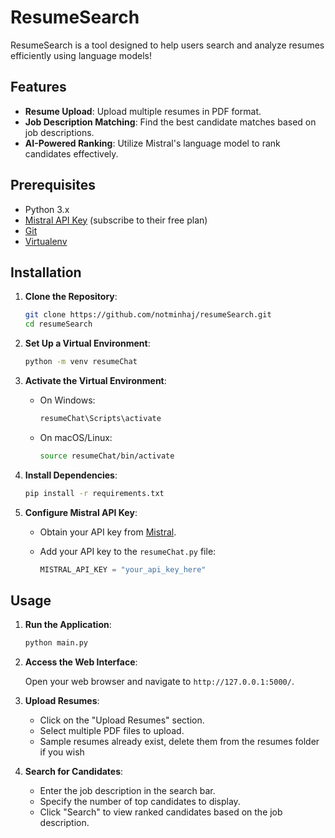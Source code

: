 # ResumeSearch

ResumeSearch is a tool designed to help users search and analyze resumes efficiently using language models!

## Features

- **Resume Upload**: Upload multiple resumes in PDF format.
- **Job Description Matching**: Find the best candidate matches based on job descriptions.
- **AI-Powered Ranking**: Utilize Mistral's language model to rank candidates effectively.

## Prerequisites

- Python 3.x
- [Mistral API Key](https://mistral.ai/signup) (subscribe to their free plan)
- [Git](https://git-scm.com/)
- [Virtualenv](https://docs.python.org/3/library/venv.html)

## Installation

1. **Clone the Repository**:

   ```bash
   git clone https://github.com/notminhaj/resumeSearch.git
   cd resumeSearch
   ```

2. **Set Up a Virtual Environment**:

   ```bash
   python -m venv resumeChat
   ```

3. **Activate the Virtual Environment**:

   - On Windows:

     ```bash
     resumeChat\Scripts\activate
     ```

   - On macOS/Linux:

     ```bash
     source resumeChat/bin/activate
     ```

4. **Install Dependencies**:

   ```bash
   pip install -r requirements.txt
   ```

5. **Configure Mistral API Key**:

   - Obtain your API key from [Mistral](https://mistral.ai/signup).
   - Add your API key to the `resumeChat.py` file:

     ```python
     MISTRAL_API_KEY = "your_api_key_here"
     ```

## Usage

1. **Run the Application**:

   ```bash
   python main.py
   ```

2. **Access the Web Interface**:

   Open your web browser and navigate to `http://127.0.0.1:5000/`.

3. **Upload Resumes**:

   - Click on the "Upload Resumes" section.
   - Select multiple PDF files to upload.
   - Sample resumes already exist, delete them from the resumes folder if you wish

4. **Search for Candidates**:

   - Enter the job description in the search bar.
   - Specify the number of top candidates to display.
   - Click "Search" to view ranked candidates based on the job description.
